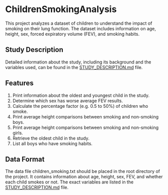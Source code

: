 # ChildrenSmokingAnalysis

This project analyzes a dataset of children to understand the impact of smoking on their lung function. The dataset includes information on age, height, sex, forced expiratory volume (FEV), and smoking habits.

## Study Description

Detailed information about the study, including its background and the variables used, can be found in the [STUDY_DESCRIPTION.md](STUDY_DESCRIPTION) file.

## Features

1. Print information about the oldest and youngest child in the study.
2. Determine which sex has worse average FEV results.
3. Calculate the percentage factor (e.g. 0.5 to 50%) of children who smoke.
4. Print average height comparisons between smoking and non-smoking boys.
5. Print average height comparisons between smoking and non-smoking girls.
6. Retrieve the oldest child in the study.
7. List all boys who have smoking habits.

## Data Format

The data file children_smoking.txt should be placed in the root directory of the project. It contains information about age, height, sex, FEV, and whether each child smokes or not. The exact variables are listed in the [STUDY_DESCRIPTION.md](STUDY_DESCRIPTION) file.